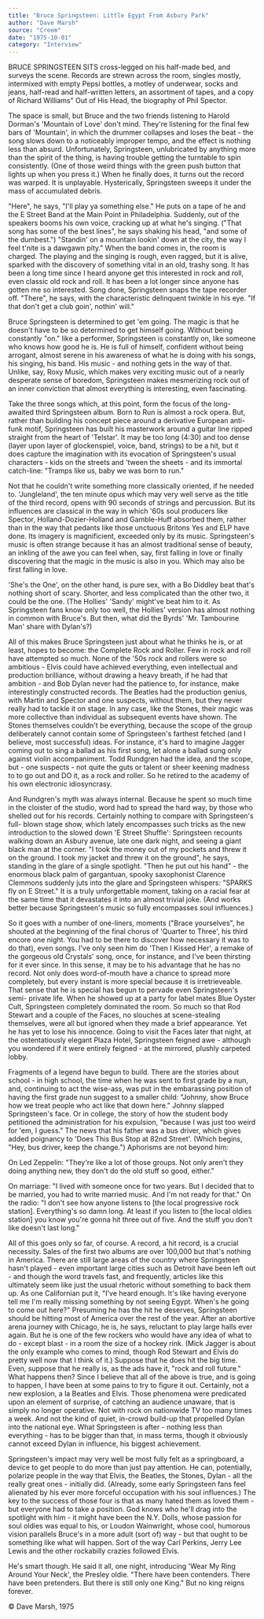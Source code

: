 ```yaml
---
title: "Bruce Springsteen: Little Egypt From Asbury Park"
author: "Dave Marsh"
source: "Creem"
date: "1975-10-01"
category: "Interview"
---
```


BRUCE SPRINGSTEEN SITS cross-legged on his half-made bed, and surveys the scene. Records are strewn across the room, singles mostly, intermixed with empty Pepsi bottles, a motley of underwear, socks and jeans, half-read and half-written letters, an assortment of tapes, and a copy of Richard Williams" Out of His Head, the biography of Phil Spector.

The space is small, but Bruce and the two friends listening to Harold Dorman's 'Mountain of Love' don't mind. They're listening for the final few bars of 'Mountain', in which the drummer collapses and loses the beat - the song slows down to a noticeably improper tempo, and the effect is nothing less than absurd. Unfortunately, Springsteen, unlubricated by anything more than the spirit of the thing, is having trouble getting the turntable to spin consistently. (One of those weird things with the green push button that lights up when you press it.) When he finally does, it turns out the record was warped. It is unplayable. Hysterically, Springsteen sweeps it under the mass of accumulated debris.

"Here", he says, "I'll play ya something else." He puts on a tape of he and the E Street Band at the Main Point in Philadelphia. Suddenly, out of the speakers booms his own voice, cracking up at what he's singing. ("That song has some of the best lines", he says shaking his head, "and some of the dumbest.") "Standin' on a mountain lookin' down at the city, the way I feel t'nite is a dawgawn pity." When the band comes in, the room is charged. The playing and the singing is rough, even ragged, but it is alive, sparked with the discovery of something vital in an old, trashy song. It has been a long time since I heard anyone get this interested in rock and roll, even classic old rock and roll. It has been a lot longer since anyone has gotten me so interested. Song done, Springsteen snaps the tape recorder off. "There", he says, with the characteristic delinquent twinkle in his eye. "If that don't get a club goin', nothin' will."

Bruce Springsteen is determined to get 'em going. The magic is that he doesn't have to be so determined to get himself going. Without being constantly "on." like a performer, Springsteen is constantly on, like someone who knows how good he is. He is full of himself, confident without being arrogant, almost serene in his awareness of what he is doing with his songs, his singing, his band. His music - and nothing gets in the way of that. Unlike, say, Roxy Music, which makes very exciting music out of a nearly desperate sense of boredom, Springsteen makes mesmerizing rock out of an inner conviction that almost everything is interesting, even fascinating.

Take the three songs which, at this point, form the focus of the long-awaited third Springsteen album. Born to Run is almost a rock opera. But, rather than building his concept piece around a derivative European anti-funk motif, Springsteen has built his masterwork around a guitar line ripped straight from the heart of 'Telstar'. It may be too long (4:30) and too dense (layer upon layer of glockenspiel, voice, band, strings) to be a hit, but it does capture the imagination with its evocation of Springsteen's usual characters - kids on the streets and 'tween the sheets - and its immortal catch-line: "Tramps like us, baby we was born to run."

Not that he couldn't write something more classically oriented, if he needed to. 'Jungleland', the ten minute opus which may very well serve as the title of the third record, opens with 90 seconds of strings and percussion. But its influences are classical in the way in which '60s soul producers like Spector, Holland-Dozier-Holland and Gamble-Huff absorbed them, rather than in the way that pedants like those unctuous Britons Yes and ELP have done. Its imagery is magnificient, exceeded only by its music. Springsteen's music is often strange because it has an almost traditional sense of beauty, an inkling of the awe you can feel when, say, first falling in love or finally discovering that the magic in the music is also in you. Which may also be first falling in love.

'She's the One', on the other hand, is pure sex, with a Bo Diddley beat that's nothing short of scary. Shorter, and less complicated than the other two, it could be the one. (The Hollies' 'Sandy' might've beat him to it. As Springsteen fans know only too well, the Hollies' version has almost nothing in common with Bruce's. But then, what did the Byrds' 'Mr. Tambourine Man' share with Dylan's?)

All of this makes Bruce Springsteen just about what he thinks he is, or at least, hopes to become: the Complete Rock and Roller. Few in rock and roll have attempted so much. None of the '50s rock and rollers were so ambitious - Elvis could have achieved everything, even intellectual and production brilliance, without drawing a heavy breath, if he had that ambition - and Bob Dylan never had the patience to, for instance, make interestingly constructed records. The Beatles had the production genius, with Martin and Spector and one suspects, without them, but they never really had to tackle it on stage. In any case, like the Stones, their magic was more collective than individual as subsequent events have shown. The Stones themselves couldn't be everything, because the scope of the group deliberately cannot contain some of Springsteen's farthest fetched (and I believe, most successful) ideas. For instance, it's hard to imagine Jagger coming out to sing a ballad as his first song, let alone a ballad sung only against violin accompaniment. Todd Rundgren had the idea, and the scope, but - one suspects - not quite the guts or talent or sheer keening madness to to go out and DO it, as a rock and roller. So he retired to the academy of his own electronic idiosyncrasy.

And Rundgren's myth was always internal. Because he spent so much time in the cloister of the studio, word had to spread the hard way, by those who shelled out for his records. Certainly nothing to compare with Springsteen's full- blown stage show, which lately encompasses such tricks as the new introduction to the slowed down 'E Street Shuffle': Springsteen recounts walking down an Asbury avenue, late one dark night, and seeing a giant black man at the corner. "I took the money out of my pockets and threw it on the ground. I took my jacket and threw it on the ground", he says, standing in the glare of a single spotlight. "Then he put out his hand" - the enormous black palm of gargantuan, spooky saxophonist Clarence Clemmons suddenly juts into the glare and Springsteen whispers: "SPARKS fly on E Street." It is a truly unforgettable moment, taking on a racial fear at the same time that it devastates it into an almost trivial joke. (And works better because Springsteen's music so fully encompasses soul influences.)

So it goes with a number of one-liners, moments ("Brace yourselves", he shouted at the beginning of the final chorus of 'Quarter to Three', his third encore one night. You had to be there to discover how necessary it was to do that), even songs. I've only seen him do 'Then I Kissed Her', a remake of the gorgeous old Crystals' song, once, for instance, and I've been thirsting for it ever since. In this sense, it may be to his advantage that he has no record. Not only does word-of-mouth have a chance to spread more completely, but every instant is more special because it is irretrieveable. That sense that he is special has begun to pervade even Springsteen's semi- private life. When he showed up at a party for label mates Blue Oyster Cult, Springsteen completely dominated the room. So much so that Rod Stewart and a couple of the Faces, no slouches at scene-stealing themselves, were all but ignored when they made a brief appearance. Yet he has yet to lose his innocence. Going to visit the Faces later that night, at the ostentatiously elegant Plaza Hotel, Springsteen feigned awe - although you wondered if it were entirely feigned - at the mirrored, plushly carpeted lobby.

Fragments of a legend have begun to build. There are the stories about school - in high school, the time when he was sent to first grade by a nun, and, continuing to act the wise-ass, was put in the embarassing position of having the first grade nun suggest to a smaller child: "Johnny, show Bruce how we treat people who act like that down here." Johnny slapped Springsteen's face. Or in college, the story of how the student body petitioned the administration for his expulsion, "because I was just too weird for 'em, I guess." The news that his father was a bus driver, which gives added poignancy to 'Does This Bus Stop at 82nd Street'. (Which begins, "Hey, bus driver, keep the change.") Aphorisms are not beyond him:

On Led Zeppelin: "They're like a lot of those groups. Not only aren't they doing anything new, they don't do the old stuff so good, either."

On marriage: "I lived with someone once for two years. But I decided that to be married, you had to write married music. And I'm not ready for that." On the radio: "I don't see how anyone listens to [the local progressive rock station]. Everything's so damn long. At least if you listen to [the local oldies station] you know you're gonna hit three out of five. And the stuff you don't like doesn't last long."

All of this goes only so far, of course. A record, a hit record, is a crucial necessity. Sales of the first two albums are over 100,000 but that's nothing in America. There are still large areas of the country where Springsteen hasn't played - even important large cities such as Detroit have been left out - and though the word travels fast, and frequently, articles like this ultimately seem like just the usual rhetoric without something to back them up. As one Californian put it, "I've heard enough. It's like having everyone tell me I'm really missing something by not seeing Egypt. When's he going to come out here?" Presuming he has the hit he deserves, Springsteen should be hitting most of America over the rest of the year. After an abortive arena journey with Chicago, he is, he says, reluctant to play large halls ever again. But he is one of the few rockers who would have any idea of what to do - except blast - in a room the size of a hockey rink. (Mick Jagger is about the only example who comes to mind, though Rod Stewart and Elvis do pretty well now that I think of it.) Suppose that he does hit the big time. Even, suppose that he really is, as the ads have it, "rock and roll future." What happens then? Since I believe that all of the above is true, and is going to happen, I have been at some pains to try to figure it out. Certainly, not a new explosion, a la Beatles and Elvis. Those phenomena were predicated upon an element of surprise, of catching an audience unaware, that is simply no longer operative. Not with rock on nationwide TV too many times a week. And not the kind of quiet, in-crowd build-up that propelled Dylan into the national eye. What Springsteen is after - nothing less than everything - has to be bigger than that, in mass terms, though it obviously cannot exceed Dylan in influence, his biggest achievement.

Springsteen's impact may very well be most fully felt as a springboard, a device to get people to do more than just pay attention. He can, potentially, polarize people in the way that Elvis, the Beatles, the Stones, Dylan - all the really great ones - initially did. (Already, some early Springsteen fans feel alienated by his ever more forceful occupation with his soul influences.) The key to the success of those four is that as many hated them as loved them - but everyone had to take a position. God knows who he'll drag into the spotlight with him - it might have been the N.Y. Dolls, whose passion for soul oldies was equal to his, or Loudon Wainwright, whose cool, humorous vision parallels Bruce's in a more adult (sort of) way - but that ought to be something like what will happen. Sort of the way Carl Perkins, Jerry Lee Lewis and the other rockabilly crazies followed Elvis.

He's smart though. He said it all, one night, introducing 'Wear My Ring Around Your Neck', the Presley oldie. "There have been contenders. There have been pretenders. But there is still only one King." But no king reigns forever.

© Dave Marsh, 1975